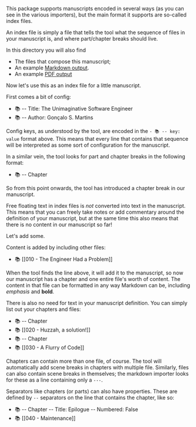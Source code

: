 This package supports manuscripts encoded in several ways (as you can see in the various importers), but the main format it supports are so-called index files.

An index file is simply a file that tells the tool what the sequence of files in your manuscript is, and where part/chapter breaks should live.

In this directory you will also find
- The files that compose this manuscript;
- An example [Markdown output](output/output.md).
- An example [PDF output](output/output.pdf)

Now let's use this as an index file for a little manuscript.

First comes a bit of config:

- 📚 -- Title: The Unimaginative Software Engineer
- 📚 -- Author: Gonçalo S. Martins

Config keys, as understood by the tool, are encoded in the `- 📚 -- key: value` format above. This means that every line that contains that sequence will be interpreted as some sort of configuration for the manuscript.

In a similar vein, the tool looks for part and chapter breaks in the following format:

- 📚 -- Chapter

So from this point onwards, the tool has introduced a chapter break in our manuscript.

Free floating text in index files is *not* converted into text in the manuscript. This means that you can freely take notes or add commentary around the definition of your manuscript, but at the same time this also means that there is no content in our manuscript so far!

Let's add some.

Content is added by including other files:

- 📚 [[010 - The Engineer Had a Problem]]

When the tool finds the line above, it will add it to the manuscript, so now our manuscript has a chapter and one entire file's worth of content. The content in that file can be formatted in any way Markdown can be, including *emphasis* and **bold**.

There is also no need for text in your manuscript definition. You can simply list out your chapters and files:

- 📚 -- Chapter
- 📚 [[020 - Huzzah, a solution!]]
- 📚 -- Chapter
- 📚 [[030 - A Flurry of Code]]

Chapters can contain more than one file, of course. The tool will automatically add scene breaks in chapters with multiple file. Similarly, files can also contain scene breaks in themselves; the markdown importer looks for these as a line containing only a `---`.

Separators like chapters (or parts) can also have properties. These are defined by ` -- ` separators on the line that contains the chapter, like so:

- 📚 -- Chapter -- Title: Epilogue -- Numbered: False
- 📚 [[040 - Maintenance]]